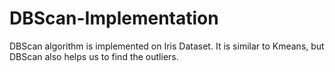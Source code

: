 # DBScan-Implementation


DBScan algorithm is implemented on Iris Dataset. It is similar to Kmeans, but DBScan also helps us to find the outliers.
